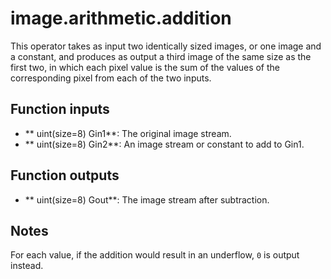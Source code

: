# image.arithmetic.addition

This operator takes as input two identically sized images, or one image and a constant, and produces as output a third image of the same size as the first two, in which each pixel value is the sum of the values of the corresponding pixel from each of the two inputs.

## Function inputs

* ** uint(size=8) Gin1**: The original image stream.
* ** uint(size=8) Gin2**: An image stream or constant to add to Gin1.

## Function outputs

*  ** uint(size=8) Gout**: The image stream after subtraction. 

## Notes
For each value, if the addition would result in an underflow, `0` is output instead.
